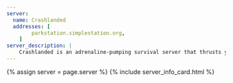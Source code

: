 ```yaml
---
server:
  name: Crashlanded
  addresses: [
        parkstation.simplestation.org,
    ]
server_description: |
    Crashlanded is an adrenaline-pumping survival server that thrusts you into the midst of an unforgiving and hostile environment. Brace yourself for a thrilling adventure as you find yourself stranded on an alien planet after a catastrophic spaceship crash. With limited resources and looming dangers, every decision you make is a matter of life or death. Scavenge for supplies, build makeshift shelters, and navigate through treacherous terrains filled with deadly creatures and mysterious anomalies. Can you withstand the challenges and find a way to escape the clutches of the Crashlanded planet? Test your survival skills and embark on a pulse-pounding journey where resilience is key.
---
```


{% assign server = page.server %}
{% include server_info_card.html %}